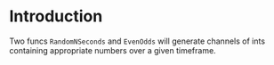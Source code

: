 # Introduction

Two funcs `RandomNSeconds` and `EvenOdds` will generate channels of ints containing appropriate numbers over a given timeframe.

